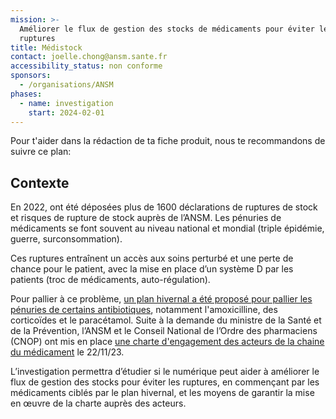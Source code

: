 ```yaml
---
mission: >-
  Améliorer le flux de gestion des stocks de médicaments pour éviter les
  ruptures
title: Médistock
contact: joelle.chong@ansm.sante.fr
accessibility_status: non conforme
sponsors:
  - /organisations/ANSM
phases:
  - name: investigation
    start: 2024-02-01
---
```

Pour t'aider dans la rédaction de ta fiche produit, nous te recommandons de suivre ce plan: 

## Contexte

En 2022, ont été déposées plus de 1600 déclarations de ruptures de stock et risques de rupture de stock auprès de l’ANSM. Les pénuries de médicaments se font souvent au niveau national et mondial (triple épidémie, guerre, surconsommation).

Ces ruptures entraînent un accès aux soins perturbé et une perte de chance pour le patient, avec la mise en place d’un système D par les patients (troc de médicaments, auto-régulation).

Pour pallier à ce problème, [un plan hivernal a été proposé pour pallier les pénuries de certains antibiotiques](https://ansm.sante.fr/dossiers-thematiques/plan-hivernal), notamment l'amoxicilline, des corticoïdes et le paracétamol. Suite à la demande du ministre de la Santé et de la Prévention, l’ANSM et le Conseil National de l’Ordre des pharmaciens (CNOP) ont mis en place [une charte d'engagement des acteurs de la chaine du médicament](https://ansm.sante.fr/actualites/charte-dengagement-des-acteurs-de-la-chaine-du-medicament-pour-un-acces-equitable-des-patients-aux-medicaments) le 22/11/23. 

L’investigation permettra d’étudier si le numérique peut aider à améliorer le flux de gestion des stocks pour éviter les ruptures, en commençant par les médicaments ciblés par le plan hivernal, et les moyens de garantir la mise en œuvre de la charte auprès des acteurs.



